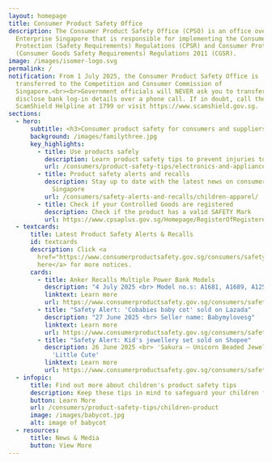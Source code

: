 ```yaml
---
layout: homepage
title: Consumer Product Safety Office
description: The Consumer Product Safety Office (CPSO) is an office overseen by
  Enterprise Singapore that is responsible for implementing the Consumer
  Protection (Safety Requirements) Regulations (CPSR) and Consumer Protection
  (Consumer Goods Safety Requirements) Regulations 2011 (CGSR).
image: /images/isomer-logo.svg
permalink: /
notification: From 1 July 2025, the Consumer Product Safety Office is
  transferred to the Competition and Consumer Commission of
  Singapore.<br><br>Government officials will NEVER ask you to transfer money or
  disclose bank log-in details over a phone call. If in doubt, call the 24/7
  ScamShield Helpline at 1799 or visit https://www.scamshield.gov.sg.
sections:
  - hero:
      subtitle: <h3>Consumer product safety for consumers and suppliers</h3><h3></h3>
      background: /images/familythree.jpg
      key_highlights:
        - title: Use products safely
          description: Learn product safety tips to prevent injuries to you and your family
          url: /consumers/product-safety-tips/electronics-and-appliances
        - title: Product safety alerts and recalls
          description: Stay up to date with the latest news on consumer product safety in
            Singapore
          url: /consumers/safety-alerts-and-recalls/children-apparel/
        - title: Check if your Controlled Goods are registered
          description: Check if the product has a valid SAFETY Mark
          url: https://www.cpsaplus.gov.sg/Homepage/RegisterOfRegisteredControlledGoods
  - textcards:
      title: Latest Product Safety Alerts & Recalls
      id: textcards
      description: Click <a
        href="https://www.consumerproductsafety.gov.sg/consumers/safety-alerts-and-recalls/children-apparel">
        here</a> for more notices.
      cards:
        - title: Anker Recalls Multiple Power Bank Models
          description: "4 July 2025 <br> Model no.s: A1681, A1689, A1257, and A1647"
          linktext: Learn more
          url: https://www.consumerproductsafety.gov.sg/consumers/safety-alerts-and-recalls/power-banks/
        - title: "Safety Alert: 'Cobabies baby cot' sold on Lazada"
          description: "27 June 2025 <br> Seller name: Babymylovesg"
          linktext: Learn more
          url: https://www.consumerproductsafety.gov.sg/consumers/safety-alerts-and-recalls/children-products/
        - title: "Safety Alert: Kid's jewellery set sold on Shopee"
          description: 26 June 2025 <br> 'Sakura – Unicorn Beaded Jewellery Set' sold by
            'Little Cute'
          linktext: Learn more
          url: https://www.consumerproductsafety.gov.sg/consumers/safety-alerts-and-recalls/others/
  - infopic:
      title: Find out more about children's product safety tips
      description: Keep these tips in mind to safeguard your children from injuries.
      button: Learn More
      url: /consumers/product-safety-tips/children-product
      image: /images/babycot.jpg
      alt: image of babycot
  - resources:
      title: News & Media
      button: View More
---
```

